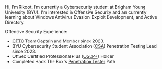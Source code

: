 Hi, I’m Rikoot.
I'm currently a Cybersecurity student at Brigham Young University ([BYU](https://www.byu.edu/)).
I'm interested in Offensive Security and am currently learning about Windows Antivirus Evasion, Exploit Development, and Active Directory.

Offensive Security Experience:
- [CPTC](https://cp.tc/) Team Captain and Member since 2023.
- BYU Cybersecurity Student Association ([CSA](https://github.com/BYU-CSA)) Penetration Testing Lead since 2023.
- OffSec Certified Professional Plus ([OSCP+](https://www.offsec.com/courses/pen-200/)) Holder
- Completed Hack The Box's [Penetration Tester](https://academy.hackthebox.com/achievement/badge/3aaa7d6a-c184-11ef-864f-bea50ffe6cb4) Path
